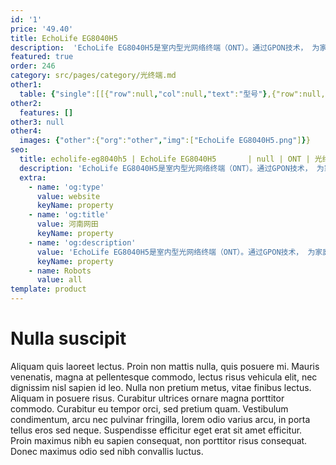 ```yaml
---
id: '1'
price: '49.40'
title: EchoLife EG8040H5
description:  'EchoLife EG8040H5是室内型光网络终端（ONT）。通过GPON技术， 为家庭 和企业用户提供超宽带接入。EG8040H5提供四个GE以太网接口。EG8040H5 具有高性能的业务转发能力，保证了互联网和高清视频业务的良好体验。因此，EG8040H5为网络提供了完善的终端解决方案和面向未来的业务支撑能力。'
featured: true
order: 246
category: src/pages/category/光终端.md
other1: 
  table: {"single":[[{"row":null,"col":null,"text":"型号"},{"row":null,"col":null,"text":"EG8040H5"}],[{"row":null,"col":null,"text":"尺寸（高×宽×深）"},{"row":null,"col":null,"text":"30 mm x 168 mm x 115 mm"}],[{"row":null,"col":null,"text":"重    量"},{"row":null,"col":null,"text":"约 220 g"}],[{"row":null,"col":null,"text":"工作环境温度"},{"row":null,"col":null,"text":"0°C to +40°C"}],[{"row":null,"col":null,"text":"工作环境湿度"},{"row":null,"col":null,"text":"5% RH ～ 95% RH，非凝结"}],[{"row":null,"col":null,"text":"电源适配输入"},{"row":null,"col":null,"text":"100V to 240V AC, 50/60 Hz"}],[{"row":null,"col":null,"text":"整机供电"},{"row":null,"col":null,"text":"1 11V to 14V DC, 1A"}],[{"row":null,"col":null,"text":"安装方式"},{"row":null,"col":null,"text":"桌面 或 挂墙"}],[{"row":null,"col":null,"text":"静态功耗*"},{"row":null,"col":null,"text":"2.8W"}],[{"row":null,"col":null,"text":"最大功耗*"},{"row":null,"col":null,"text":"4.7W"}],[{"row":null,"col":null,"text":"网络侧接口"},{"row":null,"col":null,"text":"GPON"}],[{"row":null,"col":null,"text":"用户侧接口"},{"row":null,"col":null,"text":"4 GE"}],[{"row":null,"col":null,"text":"光纤接口"},{"row":null,"col":null,"text":"SC/APC"}],[{"row":null,"col":null,"text":"光纤连接器"},{"row":null,"col":null,"text":"SC/UPC"}],[{"row":null,"col":null,"text":"指示灯"},{"row":null,"col":null,"text":"POWER/PON/LOS/LAN"}]]}
other2:
  features: []
other3: null
other4:
  images: {"other":{"org":"other","img":["EchoLife EG8040H5.png"]}}
seo:
  title: echolife-eg8040h5 | EchoLife EG8040H5		 | null | ONT | 光终端 | 企业光网络
  description: 'EchoLife EG8040H5是室内型光网络终端（ONT）。通过GPON技术， 为家庭 和企业用户提供超宽带接入。EG8040H5提供四个GE以太网接口。EG8040H5 具有高性能的业务转发能力，保证了互联网和高清视频业务的良好体验。因此，EG8040H5为网络提供了完善的终端解决方案和面向未来的业务支撑能力。'
  extra:
    - name: 'og:type'
      value: website
      keyName: property
    - name: 'og:title'
      value: 河南网田
      keyName: property
    - name: 'og:description'
      value: 'EchoLife EG8040H5是室内型光网络终端（ONT）。通过GPON技术， 为家庭 和企业用户提供超宽带接入。EG8040H5提供四个GE以太网接口。EG8040H5 具有高性能的业务转发能力，保证了互联网和高清视频业务的良好体验。因此，EG8040H5为网络提供了完善的终端解决方案和面向未来的业务支撑能力。'
      keyName: property
    - name: Robots
      value: all
template: product
---
```


# Nulla suscipit

Aliquam quis laoreet lectus. Proin non mattis nulla, quis posuere mi. Mauris venenatis, magna at pellentesque commodo, lectus risus vehicula elit, nec dignissim nisl sapien id leo. Nulla non pretium metus, vitae finibus lectus. Aliquam in posuere risus. Curabitur ultrices ornare magna porttitor commodo. Curabitur eu tempor orci, sed pretium quam. Vestibulum condimentum, arcu nec pulvinar fringilla, lorem odio varius arcu, in porta tellus eros sed neque. Suspendisse efficitur eget erat sit amet efficitur. Proin maximus nibh eu sapien consequat, non porttitor risus consequat. Donec maximus odio sed nibh convallis luctus.